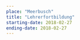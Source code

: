 ```yaml
---
place: "Meerbusch"
title: "Lehrerfortbildung"
starting-date: 2018-02-27
ending-date: 2018-02-27
---
```

